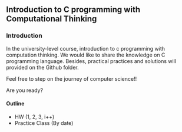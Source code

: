 ## Introduction to C programming with Computational Thinking

### Introduction
In the university-level course, introduction to c programming with computation thinking. We would like to share the knowledge on C programming language. Besides, practical practices and solutions will provided on the Github folder.

Feel free to step on the journey of computer science!!

Are you ready?

#### Outline
- HW (1, 2, 3, i++)
- Practice Class (By date)

